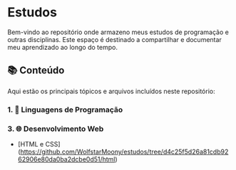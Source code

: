 # Estudos

Bem-vindo ao repositório onde armazeno meus estudos de programação e outras disciplinas. Este espaço é destinado a compartilhar e documentar meu aprendizado ao longo do tempo.

## 📚 Conteúdo

Aqui estão os principais tópicos e arquivos incluídos neste repositório:

### 1. 📂 Linguagens de Programação

### 3. 🌐 Desenvolvimento Web
- [HTML e CSS] (https://github.com/WolfstarMoony/estudos/tree/d4c25f5d26a81cdb9262906e80da0ba2dcbe0d51/html)
